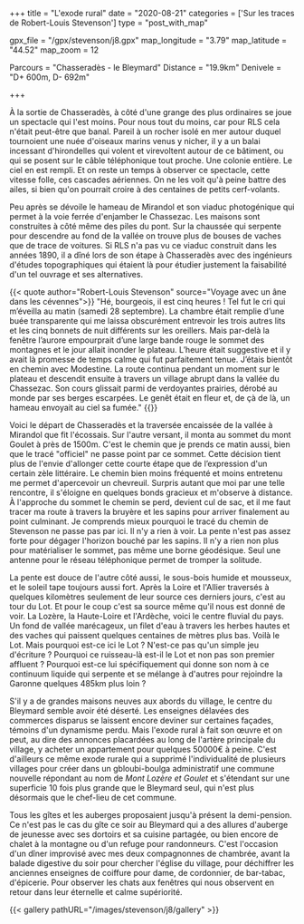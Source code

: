 +++
title = "L'exode rural"
date = "2020-08-21"
categories = ['Sur les traces de Robert-Louis Stevenson']
type = "post_with_map"

gpx_file = "/gpx/stevenson/j8.gpx"
map_longitude = "3.79"
map_latitude = "44.52"
map_zoom = 12

Parcours = "Chasseradès - le Bleymard"
Distance = "19.9km"
Denivele = "D+ 600m, D- 692m"

+++

À la sortie de Chasseradès, à côté d'une grange des plus ordinaires se joue un spectacle qui l'est moins. Pour nous tout du moins, car pour RLS cela n'était peut-être que banal. Pareil à un rocher isolé en mer autour duquel tournoient une nuée d'oiseaux marins venus y nicher, il y a un balai incessant d'hirondelles qui volent et virevoltent autour de ce bâtiment, ou qui se posent sur le câble téléphonique tout proche. Une colonie entière. Le ciel en est rempli. Et on reste un temps à observer ce spectacle, cette vitesse folle, ces cascades aériennes. On ne les voit qu'à peine battre des ailes, si bien qu'on pourrait croire à des centaines de petits cerf-volants.

Peu après se dévoile le hameau de Mirandol et son viaduc photogénique qui permet à la voie ferrée d'enjamber le Chassezac. Les maisons sont construites à côté même des piles du pont. Sur la chaussée qui serpente pour descendre au fond de la vallée on trouve plus de bouses de vaches que de trace de voitures.
Si RLS n'a pas vu ce viaduc construit dans les années 1890, il a dîné lors de son étape à Chasseradès avec des ingénieurs d'études topographiques qui étaient là pour étudier justement la faisabilité d'un tel ouvrage et ses alternatives.

{{< quote author="Robert-Louis Stevenson" source="Voyage avec un âne dans les cévennes">}}
"Hé, bourgeois, il est cinq heures ! Tel fut le cri qui m’éveilla au matin (samedi 28 septembre). La chambre était remplie d’une buée transparente qui me laissa obscurément entrevoir les trois autres lits et les cinq bonnets de nuit différents sur les oreillers. Mais par-delà la fenêtre l’aurore empourprait d’une large bande rouge le sommet des montagnes et le jour allait inonder le plateau. L’heure était suggestive et il y avait là promesse de temps calme qui fut parfaitement tenue. J’étais bientôt en chemin avec Modestine. La route continua pendant un moment sur le plateau et descendit ensuite à travers un village abrupt dans la vallée du Chassezac. Son cours glissait parmi de verdoyantes prairies, dérobé au monde par ses berges escarpées. Le genêt était en fleur et, de çà de là, un hameau envoyait au ciel sa fumée."
{{</quote>}}

Voici le départ de Chasseradès et la traversée encaissée de la vallée à Mirandol que fit l'écossais. Sur l'autre versant, il monta au sommet du mont Goulet à près de 1500m. C'est le chemin que je prends ce matin aussi, bien que le tracé "officiel" ne passe point par ce sommet. Cette décision tient plus de l'envie d'allonger cette courte étape que de l’expression d'un certain zèle littéraire. Le chemin bien moins fréquenté et moins entretenu me permet d'apercevoir un chevreuil. Surpris autant que moi par une telle rencontre, il s'éloigne en quelques bonds gracieux et m'observe à distance.
À l'approche du sommet le chemin se perd, devient cul de sac, et il me faut tracer ma route à travers la bruyère et les sapins pour arriver finalement au point culminant. Je comprends mieux pourquoi le tracé du chemin de Stevenson ne passe pas par ici. Il n'y a rien à voir. La pente n'est pas assez forte pour dégager l'horizon bouché par les sapins. Il n'y a rien non plus pour matérialiser le sommet, pas même une borne géodésique. Seul une antenne pour le réseau téléphonique permet de tromper la solitude.

La pente est douce de l'autre côté aussi, le sous-bois humide et mousseux, et le soleil tape toujours aussi fort. Après la Loire et l'Allier traversés à quelques kilomètres seulement de leur source ces derniers jours, c'est au tour du Lot. Et pour le coup c'est sa source même qu'il nous est donné de voir. La Lozère, la Haute-Loire et l'Ardèche, voici le centre fluvial du pays. 
Un fond de vallée marécageux, un filet d'eau à travers les herbes hautes et des vaches qui paissent quelques centaines de mètres plus bas. Voilà le Lot. Mais pourquoi est-ce ici le Lot ? N'est-ce pas qu'un simple jeu d'écriture ? Pourquoi ce ruisseau-là est-il le Lot et non pas son premier affluent ? Pourquoi est-ce lui spécifiquement qui donne son nom à ce continuum liquide qui serpente et se mélange à d'autres pour rejoindre la Garonne quelques 485km plus loin ?

S'il y a de grandes maisons neuves aux abords du village, le centre du Bleymard semble avoir été déserté. Les enseignes délavées des commerces disparus se laissent encore deviner sur certaines façades, témoins d'un dynamisme perdu. Mais l'exode rural à fait son œuvre et on peut, au dire des annonces placardées au long de l'artère principale du village, y acheter un appartement pour quelques 50000€ à peine. C'est d'ailleurs ce même exode rurale qui a supprimé l'individualité de plusieurs villages pour créer dans un gbloubi-boulga administratif une commune nouvelle répondant au nom de _Mont Lozère et Goulet_ et s'étendant sur une superficie 10 fois plus grande que le Bleymard seul, qui n'est plus désormais que le chef-lieu de cet commune.

Tous les gîtes et les auberges proposaient jusqu'à présent la demi-pension. Ce n'est pas le cas du gîte ce soir au Bleymard qui a des allures d'auberge de jeunesse avec ses dortoirs et sa cuisine partagée, ou bien encore de chalet à la montagne ou d'un refuge pour randonneurs. C'est l'occasion d'un dîner improvisé avec mes deux compagnonnes de chambrée, avant la balade digestive du soir pour chercher l'église du village, pour déchiffrer les anciennes enseignes de coiffure pour dame, de cordonnier, de bar-tabac, d'épicerie. Pour observer les chats aux fenêtres qui nous observent en retour dans leur éternelle et calme supériorité.


{{< gallery pathURL="/images/stevenson/j8/gallery" >}}
